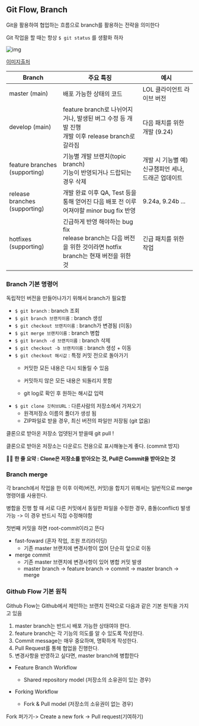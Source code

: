 ## Git Flow, Branch

Git을 활용하여 협업하는 흐름으로 branch를 활용하는 전략을 의미한다

Git 작업을 할 때는 항상 `$ git status` 를 생활화 하자

![img](https://nvie.com/img/git-model@2x.png)

[이미지출처](https://nvie.com/posts/a-successful-git-branching-model/)

| Branch                        | 주요 특징                                                    | 예시                                                |
| ----------------------------- | ------------------------------------------------------------ | --------------------------------------------------- |
| master (main)                 | 배포 가능한 상태의 코드                                      | LOL 클라이언트 라이브 버전                          |
| develop (main)                | feature branch로 나뉘어지거나, 발생된 버그 수정 등 개발 진행 <br />개발 이후 release branch로 갈라짐 | 다음 패치를 위한 개발 (9.24)                        |
| feature branches (supporting) | 기능별 개발 브랜치(topic branch) <br />기능이 반영되거나 드랍되는 경우 삭제 | 개발 시 기능별 예) 신규챔피언 세나, 드래곤 업데이트 |
| release branches (supporting) | 개발 완료 이후 QA, Test 등을 통해 얻어진 다음 배포 전 이루어져야할 minor bug fix 반영 | 9.24a, 9.24b ...                                    |
| hotfixes (supporting)         | 긴급하게 반영 해야하는 bug fix <br />release branch는 다음 버전을 위한 것이라면 hotfix branch는 현재 버전을 위한 것 | 긴급 패치를 위한 작업                               |

### Branch 기본 명령어

독립적인 버전을 만들어나가기 위해서 branch가 필요함

- `$ git branch` : branch 조회
- `$ git branch 브랜치이름` : branch 생성
- `$ git checkout 브랜치이름` : branch가 변경됨 (이동)
- `$ git merge 브랜치이름` : branch 병합
- `$ git branch -d 브랜치이름` : branch 삭제
- `$ git checkout -b 브랜치이름` : branch 생성 + 이동
- `$ git checkout 해시값` : 특정 커밋 전으로 돌아가기
  - 커밋한 모든 내용은 다시 되돌릴 수 있음

  - 커밋하지 않은 모든 내용은 되돌리지 못함
  - git log로 확인 후 원하는 해시값 입력
- `$ git clone 깃허브URL` : 다른사람의 저장소에서 가져오기
  - 원격저장소 이름의 폴더가 생성 됨
  - ZIP파일로 받을 경우, 최신 버전의 파일만 저장됨 (git 없음)

클론으로 받아온 저장소 업뎃된거 받을때 git pull !

클론으로 받아온 저장소는 다운로드 전용으로 표시해놓는게 좋다. (commit 방지)

✍🏻 **한 줄 요약 : Clone은 저장소를 받아오는 것, Pull은 Commit을 받아오는 것**

### Branch merge

각 branch에서 작업을 한 이후 이력(버전, 커밋)을 합치기 위해서는 일반적으로 merge 명령어를 사용한다.

병합을 진행 할 때 서로 다른 커밋에서 동일한 파일을 수정한 경우, 충돌(conflict) 발생 가능 -> 이 경우 반드시 직접 수정해야함

첫번째 커밋을 하면 root-commit이라고 뜬다

- fast-foward (혼자 작업, 조원 프리라이딩)
  - 기존 master 브랜치에 변경사항이 없어 단순히 앞으로 이동
- merge commit
  - 기존 master 브랜치에 변경사항이 있어 병합 커밋 발생
  - master branch -> feature branch -> commit -> master branch -> merge



### Github Flow 기본 원칙

Github Flow는 Github에서 제안하는 브랜치 전략으로 다음과 같은 기본 원칙을 가지고 있음

1. master branch는 반드시 배포 가능한 상태여야 한다.
2. feature branch는 각 기능의 의도를 알 수 있도록 작성한다.
3. Commit message는 매우 중요하며, 명확하게 작성한다.
4. Pull Request를 통해 협업을 진행한다.
5. 변경사항을 반영하고 싶다면, master branch에 병합한다

- Feature Branch Workflow
  - Shared repository model (저장소의 소유권이 있는 경우)

- Forking Workflow
  - Fork & Pull model (저장소의 소유권이 없는 경우)

Fork 퍼가기-> Create a new fork -> Pull request(기여하기)

